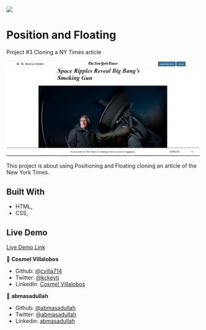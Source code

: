 ![](https://img.shields.io/badge/Microverse-blueviolet)

# Position and Floating

Project #3 Cloning a NY Times article

![screenshot](./app_screenshot.png/)

This project is about using Positioning and Floating
cloning an article of the New York Times.

## Built With

- HTML,
- CSS,

## Live Demo

[Live Demo Link](https://cvilla714.github.io/floating/)

👤 **Cosmel Villalobos**

- Github: [@cvilla714](https://github.com/cvilla714)
- Twitter: [@kckeyti](https://twitter.com/kckeyti)
- LinkedIn: [Cosmel Villalobos](https://www.linkedin.com/in/cosvilla/)

👤 **abmasadullah**

- Github: [@abmasadullah](https://github.com/abmasadullah)
- Twitter: [@abmasadullah](https://twitter.com/abmasadullah)
- Linkedin: [abmasadullah](https://www.linkedin.com/in/abmasadullah/)
